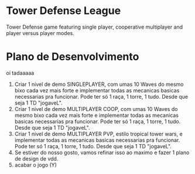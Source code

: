 # Tower Defense League

Tower Defense game featuring single player, cooperative multiplayer and player versus player modes.

# Plano de Desenvolvimento

oi tadaaaaa

1. Criar 1 nível de demo SINGLEPLAYER, com umas 10 Waves do mesmo bixo cada vez mais forte e implementar todas as mecanicas basicas necessarias pra funcionar. Pode ter só 1 raça, 1 torre, 1 tudo. Desde que seja 1 TD "jogaveL".
2. Criar 1 nivel de demo MULTIPLAYER COOP, com umas 10 Waves do mesmo bixo cada vez mais forte e implementar todas as mecanicas basicas necessarias pra funcionar. Pode ter só 1 raça, 1 torre, 1 tudo. Desde que seja 1 TD "jogaveL".
3. Criar 1 nivel de demo MULTIPLAYER PVP, estilo tropical tower wars, e implementar todas as mecanicas basicas necessarias pra funcionar. Pode ter só 1 raça, 1 torre, 1 tudo. Desde que seja 1 TD "jogaveL".
4. Se estiver do nosso gosto, vamos refinar isso ao maximo e fazer 1 plano de design de vdd.
5. acabar o jogo (Y)